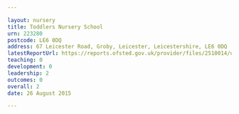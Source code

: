 ```yaml
---

layout: nursery
title: Toddlers Nursery School
urn: 223280
postcode: LE6 0DQ
address: 67 Leicester Road, Groby, Leicester, Leicestershire, LE6 0DQ
latestReportUrl: https://reports.ofsted.gov.uk/provider/files/2510014/urn/223280.pdf
teaching: 0
development: 0
leadership: 2
outcomes: 0
overall: 2
date: 26 August 2015

---
```

